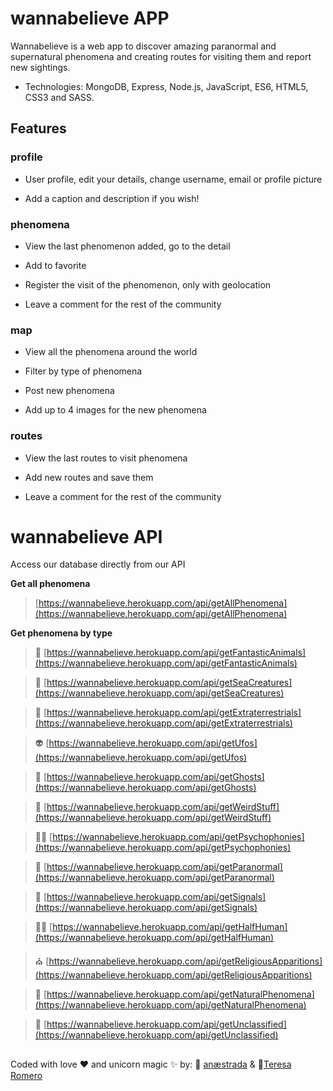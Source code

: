 # wannabelieve APP

Wannabelieve is a web app to discover amazing paranormal and supernatural phenomena and creating routes for visiting them and report new sightings.

- Technologies: MongoDB, Express, Node.js, JavaScript, ES6, HTML5, CSS3 and SASS.

## Features

### profile

- User profile, edit your details, change username, email or profile picture

- Add a caption and description if you wish!


### phenomena

- View the last phenomenon added, go to the detail

- Add to favorite

- Register the visit of the phenomenon, only with geolocation

- Leave a comment for the rest of the community


### map

- View all the phenomena around the world

- Filter by type of phenomena

- Post new phenomena

- Add up to 4 images for the new phenomena

### routes

- View the last routes to visit phenomena

- Add new routes and save them

- Leave a comment for the rest of the community


# wannabelieve API

Access our database directly from our API


**Get all phenomena**

>[https://wannabelieve.herokuapp.com/api/getAllPhenomena](https://wannabelieve.herokuapp.com/api/getAllPhenomena)

**Get phenomena by type**

>🦄 [https://wannabelieve.herokuapp.com/api/getFantasticAnimals](https://wannabelieve.herokuapp.com/api/getFantasticAnimals)

>🦑 [https://wannabelieve.herokuapp.com/api/getSeaCreatures](https://wannabelieve.herokuapp.com/api/getSeaCreatures)

>👾 [https://wannabelieve.herokuapp.com/api/getExtraterrestrials](https://wannabelieve.herokuapp.com/api/getExtraterrestrials)

>👽 [https://wannabelieve.herokuapp.com/api/getUfos](https://wannabelieve.herokuapp.com/api/getUfos)

>👻 [https://wannabelieve.herokuapp.com/api/getGhosts](https://wannabelieve.herokuapp.com/api/getGhosts)

>💩 [https://wannabelieve.herokuapp.com/api/getWeirdStuff](https://wannabelieve.herokuapp.com/api/getWeirdStuff)

>👂🏻 [https://wannabelieve.herokuapp.com/api/getPsychophonies](https://wannabelieve.herokuapp.com/api/getPsychophonies)

>🧠 [https://wannabelieve.herokuapp.com/api/getParanormal](https://wannabelieve.herokuapp.com/api/getParanormal)

>🌾 [https://wannabelieve.herokuapp.com/api/getSignals](https://wannabelieve.herokuapp.com/api/getSignals)

>🧟‍♂️ [https://wannabelieve.herokuapp.com/api/getHalfHuman](https://wannabelieve.herokuapp.com/api/getHalfHuman)

>⛪️ [https://wannabelieve.herokuapp.com/api/getReligiousApparitions](https://wannabelieve.herokuapp.com/api/getReligiousApparitions)

>🌈 [https://wannabelieve.herokuapp.com/api/getNaturalPhenomena](https://wannabelieve.herokuapp.com/api/getNaturalPhenomena)

>🙈 [https://wannabelieve.herokuapp.com/api/getUnclassified](https://wannabelieve.herokuapp.com/api/getUnclassified)

##

Coded with love ♥️ and unicorn magic ✨ by:  🦄 [anæstrada](https://www.linkedin.com/in/aemartos/) &  🧝[Teresa Romero](https://www.linkedin.com/in/tromerolozano/)

